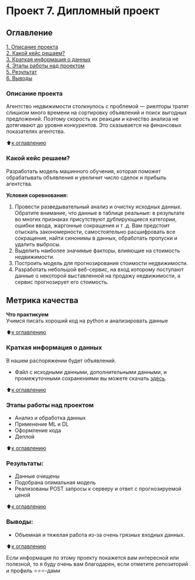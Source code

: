 # Проект 7. Дипломный проект

## Оглавление  
[1. Описание проекта](/project_7/README.md#Описание-проекта)  
[2. Какой кейс решаем?](/project_7/README.md#Какой-кейс-решаем)  
[3. Краткая информация о данных](/project_7/README.md#Краткая-информация-о-данных)  
[4. Этапы работы над проектом](/project_7/README.md#Этапы-работы-над-проектом)  
[5. Результат](/project_7/README.md.md#Результат)    
[6. Выводы](/project_7/README.md.md#Выводы) 

### Описание проекта    
Агентство недвижимости столкнулось с проблемой — риелторы тратят слишком много времени на сортировку объявлений и поиск выгодных предложений. Поэтому скорость их реакции и качество анализа не дотягивают до уровня конкурентов. Это сказывается на финансовых показателях агентства.

:arrow_up:[к оглавлению](/project_7/README.md#Оглавление)


### Какой кейс решаем?    
Разработать модель машинного обучения, которая поможет обрабатывать объявления и увеличит число сделок и прибыль агентства.

**Условия соревнования:**  
1. Провести разведывательный анализ и очистку исходных данных. Обратите внимание, что данные в таблице реальные: в результате во многих признаках присутствуют дублирующиеся категории, ошибки ввода, жаргонные сокращения и т .д. Вам предстоит отыскать закономерности, самостоятельно расшифровать все сокращения, найти синонимы в данных, обработать пропуски и удалить выбросы.
2. Выделить наиболее значимые факторы, влияющие на стоимость недвижимости.
3. Построить модель для прогнозирования стоимости недвижимости.
4. Разработать небольшой веб-сервис, на вход которому поступают данные о некоторой выставленной на продажу недвижимости, а сервис прогнозирует его стоимость.

**Метрика качества**     
-

**Что практикуем**     
Учимся писать хороший код на python и анализировать данные

:arrow_up:[к оглавлению](/project_7/README.md#Оглавление)

### Краткая информация о данных
В нашем распоряжении будет объявлений.

- Файл с исходными данными, дополнительными данными, и промежуточными сохранениями вы можете скачать [здесь](https://drive.google.com/drive/folders/19lsntdm45cfsXRNfLZzrqbAgrqNuSj2m?usp=sharing).

:arrow_up:[к оглавлению](/project_7/README.md#Оглавление)

### Этапы работы над проектом  
- Анализ и обработка данных
- Применение ML и DL
- Оформление кода
- Деплой

:arrow_up:[к оглавлению](/project_7/README.md#Оглавление)


### Результаты:  
- Данные очищены
- Подобрана опимальная модель
- Реализованы POST запросы к серверу и ответ с прогнозируемой ценой

:arrow_up:[к оглавлению](/project_7/README.md#Оглавление)


### Выводы:  
- Объемная и тяжелая работа из-за очень грязных входных данных. 

:arrow_up:[к оглавлению](/project_7/README.md#Оглавление)


Если информация по этому проекту покажется вам интересной или полезной, то я буду очень вам благодарен, если отметите репозиторий и профиль ⭐️⭐️⭐️-дами

